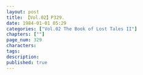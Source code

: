 ```yaml
---
layout: post
title: 【Vol.02】P329.
date: 1984-01-01 05:29
categories: ["Vol.02 The Book of Lost Tales II"]
chapters: [""]
page_num: 329
characters: 
tags: 
description: 
published: true
---
```


